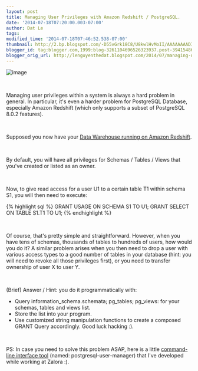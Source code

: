```yaml
---
layout: post
title: Managing User Privileges with Amazon Redshift / PostgreSQL.
date: '2014-07-18T07:20:00.003-07:00'
author: Dat Le
tags: 
modified_time: '2014-07-18T07:46:52.538-07:00'
thumbnail: http://2.bp.blogspot.com/-D55vGrk18C8/U8kwlHvMoII/AAAAAAAADIc/uc99yN4ldS4/s72-c/Screen+Shot+2014-07-18+at+22.35.41.png
blogger_id: tag:blogger.com,1999:blog-3261104696526323937.post-3941548674700694368
blogger_orig_url: http://lenguyenthedat.blogspot.com/2014/07/managing-user-privileges-with-amazon.html
---
```


![image](http://2.bp.blogspot.com/-D55vGrk18C8/U8kwlHvMoII/AAAAAAAADIc/uc99yN4ldS4/s1600/Screen+Shot+2014-07-18+at+22.35.41.png)

<br>

Managing user privileges within a system is always a hard problem in general.
In particular, it's even a harder problem for PostgreSQL Database, especially Amazon Redshift (which only supports a subset of PostgreSQL 8.0.2 features).

<br>

Supposed you now have your [Data Warehouse running on Amazon Redshift](http://lenguyenthedat.com/building-full-data-warehouse-solution/).

<br>

By default,  you will have all privileges for  Schemas / Tables / Views that you've created or listed as an owner.

<br>

Now, to give read access for a user U1 to a certain table T1 within schema S1, you will then need to execute:

{% highlight sql %}
GRANT USAGE ON SCHEMA S1 TO U1;
GRANT SELECT ON TABLE S1.T1 TO U1;
{% endhighlight %}

<br>

Of course, that's pretty simple and straightforward. However, when you have tens of schemas, thousands of tables to hundreds of users, how would you do it?
A similar problem arises when you then need to drop a user with various access types to a good number of tables in your database (hint: you will need to revoke all those privileges first), or you need to transfer ownership of user X to user Y.

<br>

(Brief) Answer / Hint: you do it programmatically with:

* Query information_schema.schemata; pg_tables; pg_views: for your schemas, tables and views list.
* Store the list into your program.
* Use customized string manipulation functions to create a composed GRANT Query accordingly.
Good luck hacking :).

<br>

PS: In case you need to solve this problem ASAP, here is a little [command-line interface tool](https://github.com/zalora/postgresql-user-manager) (named: postgresql-user-manager) that I've developed while working at Zalora :).
